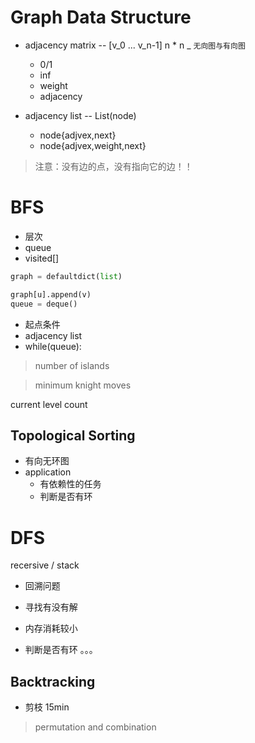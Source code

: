 # Graph Data Structure
- adjacency matrix
 -- [v_0 ... v_n-1]
n * n _ `无向图与有向图`
    - 0/1
    - inf
    - weight
    - adjacency 

- adjacency list
 -- List(node)
    - node{adjvex,next} 
    - node{adjvex,weight,next}
> 注意：没有边的点，没有指向它的边！！    

# BFS
- 层次
- queue
- visited[]
```python
graph = defaultdict(list)

graph[u].append(v)
queue = deque()
```
- 起点条件
- adjacency list 
- while(queue):
> number of islands

> minimum knight moves

current level count

## Topological Sorting
- 有向无环图
- application
    - 有依赖性的任务
    - 判断是否有环
# DFS
recersive / stack
- 回溯问题
- 寻找有没有解
- 内存消耗较小

- 判断是否有环 。。。

## Backtracking
- 剪枝
15min
> permutation and combination